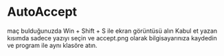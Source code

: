 # AutoAccept

maç bulduğunuzda Win + Shift + S ile ekran görüntüsü alın Kabul et yazan kısımda sadece yazıyı seçin ve accept.png olarak bilgisayarınıza kaydedin ve program ile aynı klasöre atın.
